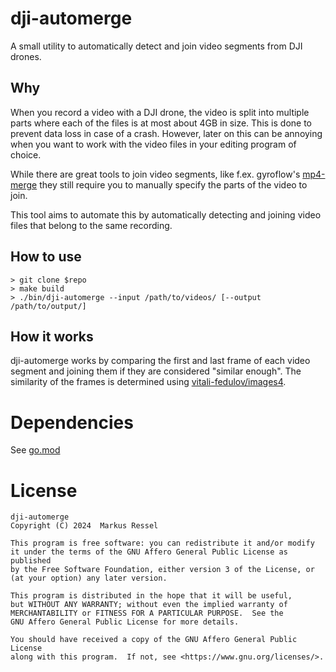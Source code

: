 # dji-automerge

A small utility to automatically detect and join video segments from DJI drones.

## Why

When you record a video with a DJI drone, the video is split into multiple parts where each of the files is at
most about 4GB in size. This is done to prevent data loss in case of a crash. However, later on this can be annoying
when you want to work with the video files in your editing program of choice.

While there are great tools to join video segments, like f.ex.
gyroflow's [mp4-merge](https://github.com/gyroflow/mp4-merge)
they still require you to manually specify the parts of the video to join.

This tool aims to automate this by automatically detecting and joining video files that belong to the same recording.

## How to use

```shell script
> git clone $repo
> make build
> ./bin/dji-automerge --input /path/to/videos/ [--output /path/to/output/]
```

## How it works

dji-automerge works by comparing the first and last frame of each video segment
and joining them if they are considered "similar enough". The similarity of the
frames is determined using [vitali-fedulov/images4](https://github.com/vitali-fedulov/images4).

# Dependencies

See [go.mod](go.mod)

# License

```
dji-automerge
Copyright (C) 2024  Markus Ressel

This program is free software: you can redistribute it and/or modify
it under the terms of the GNU Affero General Public License as published
by the Free Software Foundation, either version 3 of the License, or
(at your option) any later version.

This program is distributed in the hope that it will be useful,
but WITHOUT ANY WARRANTY; without even the implied warranty of
MERCHANTABILITY or FITNESS FOR A PARTICULAR PURPOSE.  See the
GNU Affero General Public License for more details.

You should have received a copy of the GNU Affero General Public License
along with this program.  If not, see <https://www.gnu.org/licenses/>.
```

